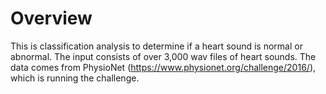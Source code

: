 # Overview

This is classification analysis to determine if a heart sound is normal or abnormal. The input consists of over 3,000 wav files of heart sounds. The data comes from PhysioNet (https://www.physionet.org/challenge/2016/), which is running the challenge.

